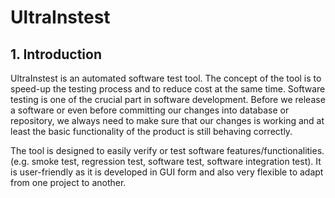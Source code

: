 # UltraInstest

## 1. Introduction
UltraInstest is an automated software test tool. The concept of the tool is to speed-up the testing process and to reduce cost at the same time.
Software testing is one of the crucial part in software development. Before we release a software or even before committing our changes into database or repository,
we always need to make sure that our changes is working and at least the basic functionality of the product is still behaving correctly.

The tool is designed to easily verify or test software features/functionalities.(e.g. smoke test, regression test, software test, software integration test).
It is user-friendly as it is developed in GUI form and also very flexible to adapt from one project to another.